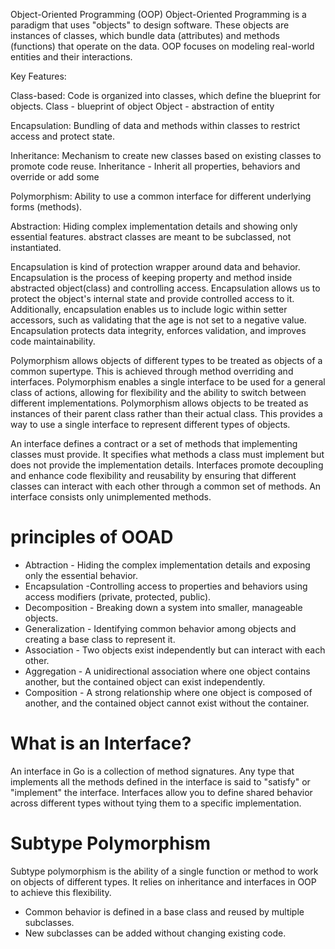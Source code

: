 Object-Oriented Programming (OOP)
Object-Oriented Programming is a paradigm that uses "objects" to design software. These objects are instances of classes, which bundle data (attributes) and methods (functions) that operate on the data. OOP focuses on modeling real-world entities and their interactions.

Key Features:

Class-based: Code is organized into classes, which define the blueprint for objects. Class - blueprint of object
Object - abstraction of entity

Encapsulation: Bundling of data and methods within classes to restrict access and protect state.

Inheritance: Mechanism to create new classes based on existing classes to promote code reuse.
Inheritance - Inherit all properties, behaviors and override or add some

Polymorphism: Ability to use a common interface for different underlying forms (methods).

Abstraction: Hiding complex implementation details and showing only essential features.
abstract classes are meant to be subclassed, not instantiated.


Encapsulation is kind of protection wrapper around data and behavior.
Encapsulation is the process of keeping property and method inside abstracted object(class) and controlling access.
 Encapsulation allows us to protect the object's internal state and provide controlled access to it. Additionally, encapsulation enables us to include logic within setter accessors, such as validating that the age is not set to a negative value.
 Encapsulation protects data integrity, enforces validation, and improves code maintainability.

Polymorphism allows objects of different types to be treated as objects of a common supertype. This is achieved through method overriding and interfaces.
Polymorphism enables a single interface to be used for a general class of actions, allowing for flexibility and the ability to switch between different implementations.
Polymorphism allows objects to be treated as instances of their parent class rather than their actual class. This provides a way to use a single interface to represent different types of objects.


An interface defines a contract or a set of methods that implementing classes must provide. It specifies what methods a class must implement but does not provide the implementation details.
Interfaces promote decoupling and enhance code flexibility and reusability by ensuring that different classes can interact with each other through a common set of methods.
 An interface consists only unimplemented methods.


 #  principles of OOAD

- Abtraction -  Hiding the complex implementation details and exposing only the essential behavior.
- Encapsulation -Controlling access to properties and behaviors using access modifiers (private, protected, public).
- Decomposition - Breaking down a system into smaller, manageable objects.
- Generalization -  Identifying common behavior among objects and creating a base class to represent it.
- Association - Two objects exist independently but can interact with each other.
- Aggregation - A unidirectional association where one object contains another, but the contained object can exist independently.
- Composition -  A strong relationship where one object is composed of another, and the contained object cannot exist without the container.

  

# What is an Interface? 

An interface  in Go is a collection of method signatures. Any type that implements all the methods defined in the interface is said to "satisfy" or "implement" the interface. Interfaces allow you to define shared behavior across different types without tying them to a specific implementation. 

# Subtype Polymorphism
Subtype polymorphism is the ability of a single function or method to work on objects of different types. It relies on inheritance and interfaces in OOP to achieve this flexibility.
- Common behavior is defined in a base class and reused by multiple subclasses.
- New subclasses can be added without changing existing code.






